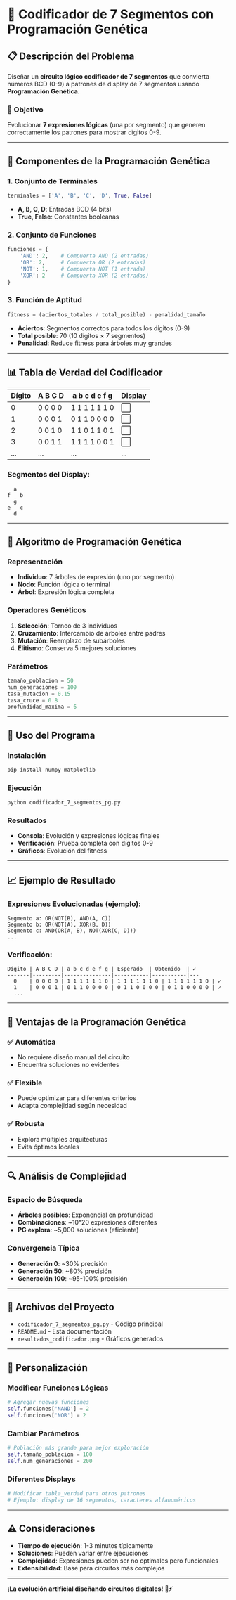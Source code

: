 # 🔢 Codificador de 7 Segmentos con Programación Genética

## 📋 Descripción del Problema

Diseñar un **circuito lógico codificador de 7 segmentos** que convierta números BCD (0-9) a patrones de display de 7 segmentos usando **Programación Genética**.

### 🎯 Objetivo
Evolucionar **7 expresiones lógicas** (una por segmento) que generen correctamente los patrones para mostrar dígitos 0-9.

---

## 🔧 Componentes de la Programación Genética

### 1. **Conjunto de Terminales**
```python
terminales = ['A', 'B', 'C', 'D', True, False]
```
- **A, B, C, D**: Entradas BCD (4 bits)
- **True, False**: Constantes booleanas

### 2. **Conjunto de Funciones**
```python
funciones = {
    'AND': 2,    # Compuerta AND (2 entradas)
    'OR': 2,     # Compuerta OR (2 entradas)
    'NOT': 1,    # Compuerta NOT (1 entrada)
    'XOR': 2     # Compuerta XOR (2 entradas)
}
```

### 3. **Función de Aptitud**
```python
fitness = (aciertos_totales / total_posible) - penalidad_tamaño
```
- **Aciertos**: Segmentos correctos para todos los dígitos (0-9)
- **Total posible**: 70 (10 dígitos × 7 segmentos)
- **Penalidad**: Reduce fitness para árboles muy grandes

---

## 📊 Tabla de Verdad del Codificador

| Dígito | A B C D | a b c d e f g | Display |
|--------|---------|---------------|---------|
|   0    | 0 0 0 0 | 1 1 1 1 1 1 0 |    ⬜   |
|   1    | 0 0 0 1 | 0 1 1 0 0 0 0 |    ⬜   |
|   2    | 0 0 1 0 | 1 1 0 1 1 0 1 |    ⬜   |
|   3    | 0 0 1 1 | 1 1 1 1 0 0 1 |    ⬜   |
|   ...  |   ...   |      ...      |   ...   |

### Segmentos del Display:
```
  a
f   b
  g
e   c
  d
```

---

## 🧬 Algoritmo de Programación Genética

### Representación
- **Individuo**: 7 árboles de expresión (uno por segmento)
- **Nodo**: Función lógica o terminal
- **Árbol**: Expresión lógica completa

### Operadores Genéticos
1. **Selección**: Torneo de 3 individuos
2. **Cruzamiento**: Intercambio de árboles entre padres
3. **Mutación**: Reemplazo de subárboles
4. **Elitismo**: Conserva 5 mejores soluciones

### Parámetros
```python
tamaño_poblacion = 50
num_generaciones = 100
tasa_mutacion = 0.15
tasa_cruce = 0.8
profundidad_maxima = 6
```

---

## 🚀 Uso del Programa

### Instalación
```bash
pip install numpy matplotlib
```

### Ejecución
```bash
python codificador_7_segmentos_pg.py
```

### Resultados
- **Consola**: Evolución y expresiones lógicas finales
- **Verificación**: Prueba completa con dígitos 0-9
- **Gráficos**: Evolución del fitness

---

## 📈 Ejemplo de Resultado

### Expresiones Evolucionadas (ejemplo):
```
Segmento a: OR(NOT(B), AND(A, C))
Segmento b: OR(NOT(A), XOR(B, D))
Segmento c: AND(OR(A, B), NOT(XOR(C, D)))
...
```

### Verificación:
```
Dígito | A B C D | a b c d e f g | Esperado  | Obtenido  | ✓
-------|---------|---------------|-----------|-----------|---
  0    | 0 0 0 0 | 1 1 1 1 1 1 0 | 1 1 1 1 1 1 0 | 1 1 1 1 1 1 0 | ✓
  1    | 0 0 0 1 | 0 1 1 0 0 0 0 | 0 1 1 0 0 0 0 | 0 1 1 0 0 0 0 | ✓
  ...
```

---

## 🎯 Ventajas de la Programación Genética

### ✅ **Automática**
- No requiere diseño manual del circuito
- Encuentra soluciones no evidentes

### ✅ **Flexible**
- Puede optimizar para diferentes criterios
- Adapta complejidad según necesidad

### ✅ **Robusta**
- Explora múltiples arquitecturas
- Evita óptimos locales

---

## 🔍 Análisis de Complejidad

### Espacio de Búsqueda
- **Árboles posibles**: Exponencial en profundidad
- **Combinaciones**: ~10^20 expresiones diferentes
- **PG explora**: ~5,000 soluciones (eficiente)

### Convergencia Típica
- **Generación 0**: ~30% precisión
- **Generación 50**: ~80% precisión  
- **Generación 100**: ~95-100% precisión

---

## 📁 Archivos del Proyecto

- `codificador_7_segmentos_pg.py` - Código principal
- `README.md` - Esta documentación
- `resultados_codificador.png` - Gráficos generados

---

## 🔧 Personalización

### Modificar Funciones Lógicas
```python
# Agregar nuevas funciones
self.funciones['NAND'] = 2
self.funciones['NOR'] = 2
```

### Cambiar Parámetros
```python
# Población más grande para mejor exploración
self.tamaño_poblacion = 100
self.num_generaciones = 200
```

### Diferentes Displays
```python
# Modificar tabla_verdad para otros patrones
# Ejemplo: display de 16 segmentos, caracteres alfanuméricos
```

---

## ⚠️ Consideraciones

- **Tiempo de ejecución**: 1-3 minutos típicamente
- **Soluciones**: Pueden variar entre ejecuciones
- **Complejidad**: Expresiones pueden ser no optimales pero funcionales
- **Extensibilidad**: Base para circuitos más complejos

---

**¡La evolución artificial diseñando circuitos digitales! 🔢⚡**
